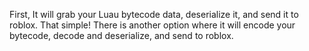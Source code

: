 First, It will grab your Luau bytecode data, deserialize it, and send it to roblox. That simple!
There is another option where it will encode your bytecode, decode and deserialize, and send to roblox.
